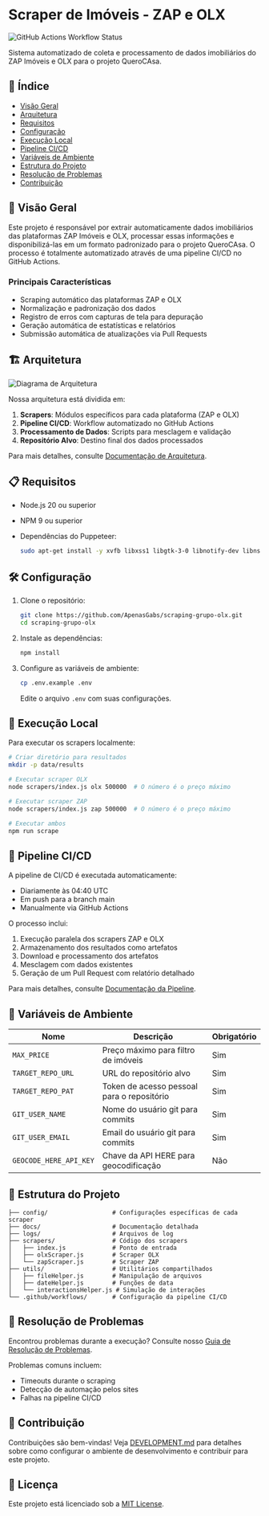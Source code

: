 # Scraper de Imóveis - ZAP e OLX

![GitHub Actions Workflow Status](https://img.shields.io/github/actions/workflow/status/ApenasGabs/scraping-grupo-olx/scrape.yml?label=Pipeline%20de%20Scraping)

Sistema automatizado de coleta e processamento de dados imobiliários do ZAP Imóveis e OLX para o projeto QueroCAsa.

## 📝 Índice

- [Visão Geral](#visão-geral)
- [Arquitetura](#arquitetura)
- [Requisitos](#requisitos)
- [Configuração](#configuração)
- [Execução Local](#execução-local)
- [Pipeline CI/CD](#pipeline-cicd)
- [Variáveis de Ambiente](#variáveis-de-ambiente)
- [Estrutura do Projeto](#estrutura-do-projeto)
- [Resolução de Problemas](#resolução-de-problemas)
- [Contribuição](#contribuição)

## 🔎 Visão Geral

Este projeto é responsável por extrair automaticamente dados imobiliários das plataformas ZAP Imóveis e OLX, processar essas informações e disponibilizá-las em um formato padronizado para o projeto QueroCAsa. O processo é totalmente automatizado através de uma pipeline CI/CD no GitHub Actions.

### Principais Características

- Scraping automático das plataformas ZAP e OLX
- Normalização e padronização dos dados
- Registro de erros com capturas de tela para depuração
- Geração automática de estatísticas e relatórios
- Submissão automática de atualizações via Pull Requests

## 🏗️ Arquitetura

![Diagrama de Arquitetura](docs/images/architecture_diagram.png)

Nossa arquitetura está dividida em:

1. **Scrapers**: Módulos específicos para cada plataforma (ZAP e OLX)
2. **Pipeline CI/CD**: Workflow automatizado no GitHub Actions
3. **Processamento de Dados**: Scripts para mesclagem e validação
4. **Repositório Alvo**: Destino final dos dados processados

Para mais detalhes, consulte [Documentação de Arquitetura](docs/architecture.md).

## 📋 Requisitos

- Node.js 20 ou superior
- NPM 9 ou superior
- Dependências do Puppeteer:

  ```bash
  sudo apt-get install -y xvfb libxss1 libgtk-3-0 libnotify-dev libnss3 libx11-xcb1
  ```

## 🛠️ Configuração

1. Clone o repositório:

   ```bash
   git clone https://github.com/ApenasGabs/scraping-grupo-olx.git
   cd scraping-grupo-olx
   ```

2. Instale as dependências:

   ```bash
   npm install
   ```

3. Configure as variáveis de ambiente:

   ```bash
   cp .env.example .env
   ```

   Edite o arquivo `.env` com suas configurações.

## 🚀 Execução Local

Para executar os scrapers localmente:

```bash
# Criar diretório para resultados
mkdir -p data/results

# Executar scraper OLX
node scrapers/index.js olx 500000  # O número é o preço máximo

# Executar scraper ZAP
node scrapers/index.js zap 500000  # O número é o preço máximo

# Executar ambos
npm run scrape
```

## 🔄 Pipeline CI/CD

A pipeline de CI/CD é executada automaticamente:

- Diariamente às 04:40 UTC
- Em push para a branch main
- Manualmente via GitHub Actions

O processo inclui:

1. Execução paralela dos scrapers ZAP e OLX
2. Armazenamento dos resultados como artefatos
3. Download e processamento dos artefatos
4. Mesclagem com dados existentes
5. Geração de um Pull Request com relatório detalhado

Para mais detalhes, consulte [Documentação da Pipeline](docs/pipeline.md).

## 🔐 Variáveis de Ambiente

| Nome | Descrição | Obrigatório |
|------|-----------|-------------|
| `MAX_PRICE` | Preço máximo para filtro de imóveis | Sim |
| `TARGET_REPO_URL` | URL do repositório alvo | Sim |
| `TARGET_REPO_PAT` | Token de acesso pessoal para o repositório | Sim |
| `GIT_USER_NAME` | Nome do usuário git para commits | Sim |
| `GIT_USER_EMAIL` | Email do usuário git para commits | Sim |
| `GEOCODE_HERE_API_KEY` | Chave da API HERE para geocodificação | Não |

## 📁 Estrutura do Projeto

```
├── config/                  # Configurações específicas de cada scraper
├── docs/                    # Documentação detalhada
├── logs/                    # Arquivos de log
├── scrapers/                # Código dos scrapers
│   ├── index.js             # Ponto de entrada
│   ├── olxScraper.js        # Scraper OLX
│   └── zapScraper.js        # Scraper ZAP
├── utils/                   # Utilitários compartilhados
│   ├── fileHelper.js        # Manipulação de arquivos
│   ├── dateHelper.js        # Funções de data
│   └── interactionsHelper.js # Simulação de interações
└── .github/workflows/       # Configuração da pipeline CI/CD
```

## 🔧 Resolução de Problemas

Encontrou problemas durante a execução? Consulte nosso [Guia de Resolução de Problemas](docs/troubleshooting.md).

Problemas comuns incluem:

- Timeouts durante o scraping
- Detecção de automação pelos sites
- Falhas na pipeline CI/CD

## 👥 Contribuição

Contribuições são bem-vindas! Veja [DEVELOPMENT.md](DEVELOPMENT.md) para detalhes sobre como configurar o ambiente de desenvolvimento e contribuir para este projeto.

## 📄 Licença

Este projeto está licenciado sob a [MIT License](LICENSE).
